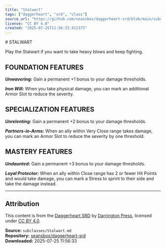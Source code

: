 ```yaml
---
title: "Stalwart"
tags: ["daggerheart", "srd", "class"]
source_url: "https://github.com/seansbox/daggerheart-srd/blob/main/subclasses/Stalwart.md"
license: "CC BY 4.0"
created: "2025-07-25T11:56:33.411373"
---
```


﻿# STALWART

Play the Stalwart if you want to take heavy blows and keep fighting.

## FOUNDATION FEATURES

***Unwavering:*** Gain a permanent +1 bonus to your damage thresholds.

***Iron Will:*** When you take physical damage, you can mark an additional Armor Slot to reduce the severity.

## SPECIALIZATION FEATURES

***Unrelenting:*** Gain a permanent +2 bonus to your damage thresholds.

***Partners-in-Arms:*** When an ally within Very Close range takes damage, you can mark an Armor Slot to reduce the severity by one threshold.

## MASTERY FEATURES

***Undaunted:*** Gain a permanent +3 bonus to your damage thresholds.

***Loyal Protector:*** When an ally within Close range has 2 or fewer Hit Points and would take damage, you can mark a Stress to sprint to their side and take the damage instead.

---

## Attribution

This content is from the [Daggerheart SRD](https://github.com/seansbox/daggerheart-srd/blob/main/subclasses/Stalwart.md) by [Darrington Press](https://darringtonpress.com/), licensed under [CC BY 4.0](https://creativecommons.org/licenses/by/4.0/).

**Source:** `subclasses/Stalwart.md`  
**Repository:** [seansbox/daggerheart-srd](https://github.com/seansbox/daggerheart-srd)  
**Downloaded:** 2025-07-25 11:56:33

